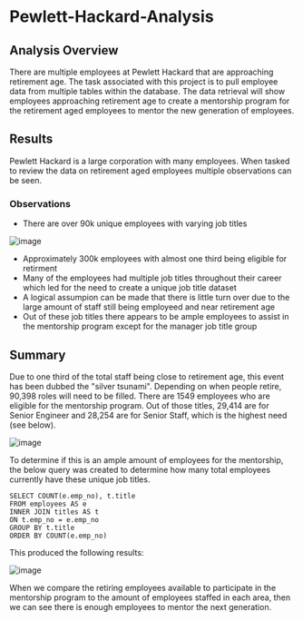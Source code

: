 # Pewlett-Hackard-Analysis

## Analysis Overview
There are multiple employees at Pewlett Hackard that are approaching retirement age. The task associated with this project is to pull employee data
from multiple tables within the database. The data retrieval will show employees approaching retirement age to create a mentorship program for the 
retirement aged employees to mentor the new generation of employees.

## Results
Pewlett Hackard is a large corporation with many employees. When tasked to review the data on retirement aged employees multiple observations can be seen.

### Observations

- There are over 90k unique employees with varying job titles

![image](https://user-images.githubusercontent.com/90691846/139424288-71bf3423-322b-46a1-9e6a-5ffd1e085420.png)

- Approximately 300k employees with almost one third being eligible for retirment
- Many of the employees had multiple job titles throughout their career which led for the need to create a unique job title dataset
- A logical assumpion can be made that there is little turn over due to the large amount of staff still being employeed and near retirement age
- Out of these job titles there appears to be ample employees to assist in the mentorship program except for the manager job title group

## Summary
Due to one third of the total staff being close to retirement age, this event has been dubbed the "silver tsunami". Depending on when people retire, 90,398 roles will need to be filled.
There are 1549 employees who are eligible for the mentorship program. Out of those titles, 29,414 are for Senior Engineer and 28,254 are for Senior Staff, which is the highest need (see below).

![image](https://user-images.githubusercontent.com/90691846/139659896-674da3d7-33c7-4a64-a3d4-28dbd405372a.png)

To determine if this is an ample amount of employees for the mentorship, the below query was created to determine how many total employees currently have these unique job titles.

```
SELECT COUNT(e.emp_no), t.title
FROM employees AS e
INNER JOIN titles AS t
ON t.emp_no = e.emp_no
GROUP BY t.title
ORDER BY COUNT(e.emp_no)
```

This produced the following results:

![image](https://user-images.githubusercontent.com/90691846/139661019-21f255f9-18a1-47be-a544-f665397a3cb0.png)

When we compare the retiring employees available to participate in the mentorship program to the amount of employees staffed in each area, then we can see there is enough employees to mentor the next generation.



